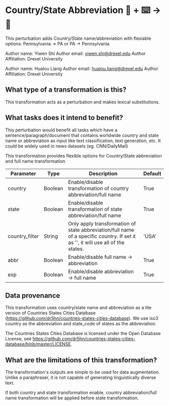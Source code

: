 # Country/State Abbreviation 🦎  + ⌨️ → 🐍
This perturbation adds Country/State name/abbreviation with flexiable options: Pennsylvania -> PA or PA -> Pennsylvania

Author name: Yiwen Shi
Author email: yiwen.shi@drexel.edu
Author Affiliation: Drexel University

Author name: Hualou Liang
Author email: hualou.liang@drexel.edu
Author Affiliation: Drexel University

## What type of a transformation is this?
This transformation acts as a perturbation and makes lexical substitutions. 

## What tasks does it intend to benefit?
This perturbation would benefit all tasks which have a sentence/paragraph/document that contains worldwide country and state name or abbreviation as input like text classification, text generation, etc. It could be widely used in news datasets (eg. CNN/DailyMail)

This transformation provides flexible options for Country/State abbreviation and full name transformation. 

| Parameter  | Type  | Description  | Default |
|---|---|---|---|
| country | Boolean  | Enable/disable transformation of country abbreviation/full name   | True | 
| state  | Boolean  |  Enable/disable transformation of state abbreviation/full name   | True | 
| country_filter  | String  | Only apply transformation of state abbreviation/full name of a specific country. If set it as '', it will use all of the states. | 'USA'  | 
| abbr  |  Boolean | Enable/disable full name -> abbreviation  |  True  | 
| exp  | Boolean  | Enable/disable abbreviation -> full name | True  |  

## Data provenance
This transformation uses country/state name and abbreviation as a lite version of Countries States Cities Database (https://github.com/dr5hn/countries-states-cities-database). We use iso3 country as the abbreviation and state_code of states as the abbreviation.

The Countries States Cities Database is licensed under the Open Database License, see https://github.com/dr5hn/countries-states-cities-database/blob/master/LICENSE.

## What are the limitations of this transformation?
The transformation's outputs are simple to be used for data augmentation. Unlike a paraphraser, it is not capable of generating linguistically diverse text.

If both country and state transformation enable, country abbreviation/full name transformation will be applied before state transformation.